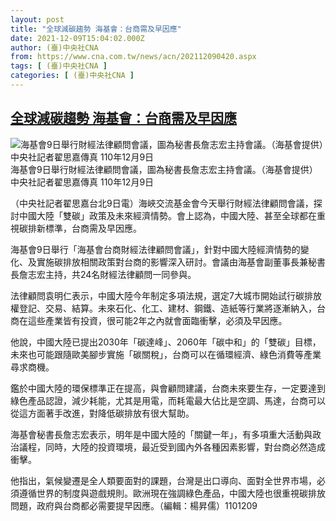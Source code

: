 ```yaml
---
layout: post
title: "全球減碳趨勢 海基會：台商需及早因應"
date: 2021-12-09T15:04:02.000Z
author: (臺)中央社CNA
from: https://www.cna.com.tw/news/acn/202112090420.aspx
tags: [ (臺)中央社CNA ]
categories: [ (臺)中央社CNA ]
---
```

<!--1639062242000-->
[全球減碳趨勢 海基會：台商需及早因應](https://www.cna.com.tw/news/acn/202112090420.aspx)
------

<div>
<div><div><div style="--aspect-ratio:1354/768;"><picture><source media="(max-width: 414px)" data-srcset="https://imgcdn.cna.com.tw/www/WebPhotos/800/20211209/1354x768_20211209000219.jpg"><source media="(min-width: 413px)" data-srcset="https://imgcdn.cna.com.tw/www/WebPhotos/1024/20211209/1354x768_20211209000219.jpg"><img data-src="https://imgcdn.cna.com.tw/www/WebPhotos/800/20211209/1354x768_20211209000219.jpg" alt="海基會9日舉行財經法律顧問會議，圖為秘書長詹志宏主持會議。（海基會提供）中央社記者翟思嘉傳真  110年12月9日" data-srcset="https://imgcdn.cna.com.tw/www/WebPhotos/800/20211209/1354x768_20211209000219.jpg 414w, https://imgcdn.cna.com.tw/www/WebPhotos/1024/20211209/1354x768_20211209000219.jpg 1024w"></picture></div><div>海基會9日舉行財經法律顧問會議，圖為秘書長詹志宏主持會議。（海基會提供）中央社記者翟思嘉傳真  110年12月9日</div></div></div><div></div><div><p>（中央社記者翟思嘉台北9日電）海峽交流基金會今天舉行財經法律顧問會議，探討中國大陸「雙碳」政策及未來經濟情勢。會上認為，中國大陸、甚至全球都在重視碳排新標準，台商需及早因應。</p><p>海基會9日舉行「海基會台商財經法律顧問會議」，針對中國大陸經濟情勢的變化、及實施碳排放相關政策對台商的影響深入研討。會議由海基會副董事長兼秘書長詹志宏主持，共24名財經法律顧問一同參與。</p><p>法律顧問袁明仁表示，中國大陸今年制定多項法規，選定7大城市開始試行碳排放權登記、交易、結算。未來石化、化工、建材、鋼鐵、造紙等行業將逐漸納入，台商在這些產業皆有投資，很可能2年之內就會面臨衝擊，必須及早因應。</p><p>他說，中國大陸已提出2030年「碳達峰」、2060年「碳中和」的「雙碳」目標，未來也可能跟隨歐美腳步實施「碳關稅」，台商可以在循環經濟、綠色消費等產業尋求商機。</p><p>鑑於中國大陸的環保標準正在提高，與會顧問建議，台商未來要生存，一定要達到綠色產品認證，減少耗能，尤其是用電，而耗電最大佔比是空調、馬達，台商可以從這方面著手改進，對降低碳排放有很大幫助。</p><p>海基會秘書長詹志宏表示，明年是中國大陸的「關鍵一年」，有多項重大活動與政治議程，同時，大陸的投資環境，最近受到國內外各種因素影響，對台商必然造成衝擊。</p><p>他指出，氣候變遷是全人類要面對的課題，台灣是出口導向、面對全世界市場，必須遵循世界的制度與遊戲規則。歐洲現在強調綠色產品，中國大陸也很重視碳排放問題，政府與台商都必需要提早因應。（編輯：楊昇儒）1101209</p></div>
</div>

